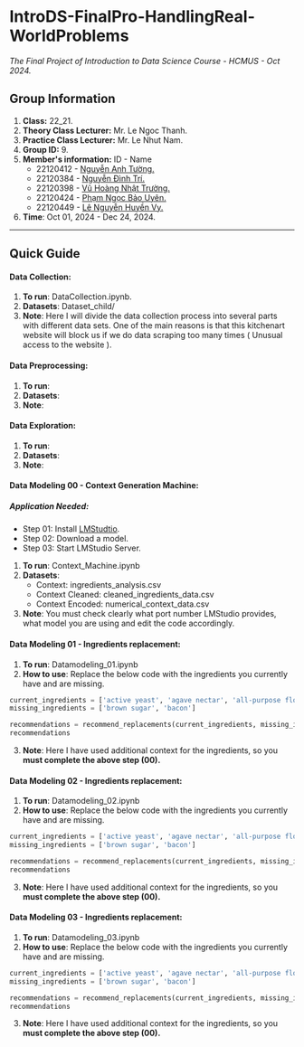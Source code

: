 # IntroDS-FinalPro-HandlingReal-WorldProblems
*The Final Project of Introduction to Data Science Course - HCMUS - Oct 2024.*
## Group Information
1. **Class:** 22_21.
2. **Theory Class Lecturer:** Mr. Le Ngoc Thanh.
3. **Practice Class Lecturer:** Mr. Le Nhut Nam.
4. **Group ID:** 9.
5. **Member's information:** ID - Name
    * 22120412 - [Nguyễn Anh Tường.](https://github.com/richardnguyen0715)
    * 22120384 - [Nguyễn Đình Trí.](https://github.com/dinhtri2305)
    * 22120398 - [Vũ Hoàng Nhật Trường.](https://github.com/Truong5724)
    * 22120424 - [Phạm Ngọc Bảo Uyên.](https://github.com/phamuyen171)
    * 22120449 - [Lê Nguyễn Huyền Vy.](https://github.com/lorchidee1005)
6. **Time**: Oct 01, 2024 - Dec 24, 2024.

---
## Quick Guide
#### Data Collection:
1. **To run**: DataCollection.ipynb.
2. **Datasets**: Dataset_child/
3. **Note**: Here I will divide the data collection process into several parts with different data sets. One of the main reasons is that this kitchenart website will block us if we do data scraping too many times ( Unusual access to the website ).
#### Data Preprocessing:
1. **To run**:
2. **Datasets**:
3. **Note**:
#### Data Exploration:
1. **To run**:
2. **Datasets**:
3. **Note**:
#### Data Modeling 00 - Context Generation Machine:
##### Application Needed:
   * Step 01: Install [LMStudtio](https://lmstudio.ai/).
   * Step 02: Download a model.
   * Step 03: Start LMStudio Server.
1. **To run**: Context_Machine.ipynb
2. **Datasets**: 
   * Context: ingredients_analysis.csv
   * Context Cleaned: cleaned_ingredients_data.csv
   * Context Encoded: numerical_context_data.csv
3. **Note**: You must check clearly what port number LMStudio provides, what model you are using and edit the code accordingly.

#### Data Modeling 01 - Ingredients replacement:
1. **To run**: Datamodeling_01.ipynb
2. **How to use**: Replace the below code with the ingredients you currently have and are missing.
```python
current_ingredients = ['active yeast', 'agave nectar', 'all-purpose flour']
missing_ingredients = ['brown sugar', 'bacon']

recommendations = recommend_replacements(current_ingredients, missing_ingredients)
recommendations
```
3. **Note**: Here I have used additional context for the ingredients, so you **must complete the above step (00).**

#### Data Modeling 02 - Ingredients replacement:
1. **To run**: Datamodeling_02.ipynb
2. **How to use**: Replace the below code with the ingredients you currently have and are missing.
```python
current_ingredients = ['active yeast', 'agave nectar', 'all-purpose flour']
missing_ingredients = ['brown sugar', 'bacon']

recommendations = recommend_replacements(current_ingredients, missing_ingredients)
recommendations
```
3. **Note**: Here I have used additional context for the ingredients, so you **must complete the above step (00).**

#### Data Modeling 03 - Ingredients replacement:
1. **To run**: Datamodeling_03.ipynb
2. **How to use**: Replace the below code with the ingredients you currently have and are missing.
```python
current_ingredients = ['active yeast', 'agave nectar', 'all-purpose flour']
missing_ingredients = ['brown sugar', 'bacon']

recommendations = recommend_replacements(current_ingredients, missing_ingredients)
recommendations
```
3. **Note**: Here I have used additional context for the ingredients, so you **must complete the above step (00).**
